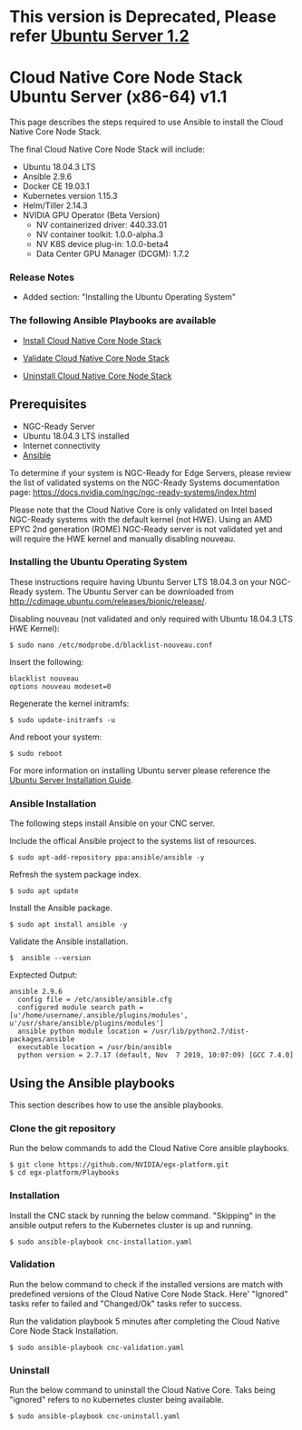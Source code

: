 # This version is Deprecated, Please refer [Ubuntu Server 1.2](https://github.com/NVIDIA/egx-platform/blob/master/playbooks/Ubuntu_Server_v1.2.md)

<h1> Cloud Native Core Node Stack Ubuntu Server (x86-64) v1.1 </h1>

This page describes the steps required to use Ansible to install the Cloud Native Core Node Stack.

The final Cloud Native Core Node Stack will include:

- Ubuntu 18.04.3 LTS
- Ansible 2.9.6
- Docker CE 19.03.1
- Kubernetes version 1.15.3
- Helm/Tiller 2.14.3
- NVIDIA GPU Operator (Beta Version)
  - NV containerized driver: 440.33.01
  - NV container toolkit: 1.0.0-alpha.3
  - NV K8S device plug-in: 1.0.0-beta4
  - Data Center GPU Manager (DCGM): 1.7.2
  
### Release Notes

- Added section: "Installing the Ubuntu Operating System"

### The following Ansible Playbooks are available

- [Install Cloud Native Core Node Stack](https://github.com/NVIDIA/egx-platform/blob/master/Playbooks/cnc-installation.yaml)

- [Validate Cloud Native Core Node Stack ](https://github.com/NVIDIA/egx-platform/blob/master/Playbooks/cnc-validation.yaml)

- [Uninstall Cloud Native Core Node Stack](https://github.com/NVIDIA/egx-platform/blob/master/Playbooks/cnc-uninstall.yaml)

## Prerequisites

- NGC-Ready Server
- Ubuntu 18.04.3 LTS installed
- Internet connectivity
- [Ansible](#Ansible-Installation) 

To determine if your system is NGC-Ready for Edge Servers, please review the list of validated systems on the NGC-Ready Systems documentation page: https://docs.nvidia.com/ngc/ngc-ready-systems/index.html

Please note that the Cloud Native Core is only validated on Intel based NGC-Ready systems with the default kernel (not HWE). Using an AMD EPYC 2nd generation (ROME) NGC-Ready server is not validated yet and will require the HWE kernel and manually disabling nouveau.

### Installing the Ubuntu Operating System
These instructions require having Ubuntu Server LTS 18.04.3 on your NGC-Ready system. The Ubuntu Server can be downloaded from http://cdimage.ubuntu.com/releases/bionic/release/.

Disabling nouveau (not validated and only required with Ubuntu 18.04.3 LTS HWE Kernel): 

```
$ sudo nano /etc/modprobe.d/blacklist-nouveau.conf
```

Insert the following:

```
blacklist nouveau
options nouveau modeset=0
```

Regenerate the kernel initramfs:

```
$ sudo update-initramfs -u
```

And reboot your system:

```
$ sudo reboot
```

For more information on installing Ubuntu server please reference the [Ubuntu Server Installation Guide](https://ubuntu.com/tutorials/tutorial-install-ubuntu-server#1-overview).
 
### Ansible Installation
The following steps install Ansible on your CNC server.

Include the offical Ansible project to the systems list of resources.

```
$ sudo apt-add-repository ppa:ansible/ansible -y
```

Refresh the system package index.

```
$ sudo apt update
```

Install the Ansible package.

```
$ sudo apt install ansible -y
```

Validate the Ansible installation.

```
$  ansible --version
```

Exptected Output:
```
ansible 2.9.6
  config file = /etc/ansible/ansible.cfg
  configured module search path = [u'/home/username/.ansible/plugins/modules', u'/usr/share/ansible/plugins/modules']
  ansible python module location = /usr/lib/python2.7/dist-packages/ansible
  executable location = /usr/bin/ansible
  python version = 2.7.17 (default, Nov  7 2019, 10:07:09) [GCC 7.4.0]
```

## Using the Ansible playbooks 
This section describes how to use the ansible playbooks.

### Clone the git repository

Run the below commands to add the Cloud Native Core ansible playbooks.

```
$ git clone https://github.com/NVIDIA/egx-platform.git
$ cd egx-platform/Playbooks
```

### Installation

Install the CNC stack by running the below command. "Skipping" in the ansible output refers to the Kubernetes cluster is up and running.

```
$ sudo ansible-playbook cnc-installation.yaml
```

### Validation

Run the below command to check if the installed versions are match with predefined versions of the Cloud Native Core Node Stack. Here' "Ignored" tasks refer to failed and "Changed/Ok" tasks refer to success.

Run the validation playbook 5 minutes after completing the Cloud Native Core Node Stack Installation.

```
$ sudo ansible-playbook cnc-validation.yaml
```

### Uninstall

Run the below command to uninstall the Cloud Native Core. Taks being "ignored" refers to no kubernetes cluster being available.

```
$ sudo ansible-playbook cnc-uninstall.yaml
```

